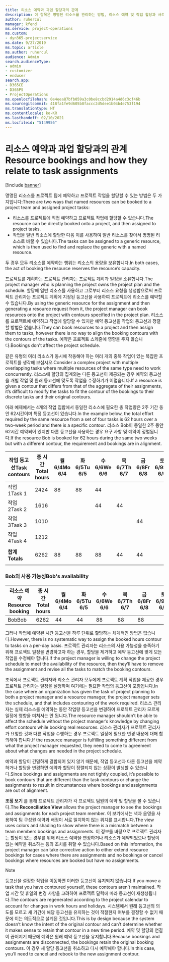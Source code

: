 ```yaml
---
title: 리소스 예약과 과업 할당과의 관계
description: 이 항목은 명명된 리소스를 관리하는 방법, 리소스 예약 및 작업 할당과 서로와의 관계에 대한 정보를 제공합니다.
author: ruhercul
manager: kfend
ms.service: project-operations
ms.custom:
- dyn365-projectservice
ms.date: 9/27/2019
ms.topic: article
ms.author: ruhercul
audience: Admin
search.audienceType:
- admin
- customizer
- enduser
search.app:
- D365CE
- D365PS
- ProjectOperations
ms.openlocfilehash: 0e4eea87bfb059a3c0be8ccbd2914a4d6c3cf46b
ms.sourcegitcommit: 418fa1fe9d605b8faccc2d5dee1b04b4e753f194
ms.translationtype: HT
ms.contentlocale: ko-KR
ms.lasthandoff: 02/10/2021
ms.locfileid: "5149956"
---
```

# <a name="resource-bookings-and-how-they-relate-to-task-assignments"></a><span data-ttu-id="4132a-103">리소스 예약과 과업 할당과의 관계</span><span class="sxs-lookup"><span data-stu-id="4132a-103">Resource bookings and how they relate to task assignments</span></span>

[!include [banner](../includes/psa-now-project-operations.md)]

<span data-ttu-id="4132a-104">명명된 리소스를 프로젝트 팀에 예약하고 프로젝트 작업을 할당할 수 있는 방법은 두 가지입니다:</span><span class="sxs-lookup"><span data-stu-id="4132a-104">There are two ways that named resources can be booked to a project team and assigned project tasks:</span></span>

- <span data-ttu-id="4132a-105">리소스를 프로젝트에 직접 예약하고 프로젝트 작업에 할당할 수 있습니다.</span><span class="sxs-lookup"><span data-stu-id="4132a-105">The resource can be directly booked onto a project, and then assigned to project tasks.</span></span>
- <span data-ttu-id="4132a-106">작업을 일반 리소스에 할당한 다음 이를 사용하여 일반 리소스를 찾아서 명명된 리소스로 바꿀 수 있습니다.</span><span class="sxs-lookup"><span data-stu-id="4132a-106">The tasks can be assigned to a generic resource, which is then used to find and replace the generic with a named resource.</span></span> 

<span data-ttu-id="4132a-107">두 경우 모두 리소스를 예약하는 행위는 리소스의 용량을 보유합니다.</span><span class="sxs-lookup"><span data-stu-id="4132a-107">In both cases, the act of booking the resource reserves the resource’s capacity.</span></span>

<span data-ttu-id="4132a-108">프로젝트를 계획하는 프로젝트 관리자는 프로젝트 계획과 일정을 소유합니다.</span><span class="sxs-lookup"><span data-stu-id="4132a-108">The project manager who is planning the project owns the project plan and the schedule.</span></span> <span data-ttu-id="4132a-109">할당에 일반 리소스를 사용하고 그로부터 리소스 요청을 생성함으로써 프로젝트 관리자는 프로젝트 계획에 지정된 등고선을 사용하여 프로젝트에 리소스를 예약할 수 있습니다.</span><span class="sxs-lookup"><span data-stu-id="4132a-109">By using the generic resource for the assignment and then generating a resource request from it, the project manager can book resources onto the project with contours specified in the project plan.</span></span> <span data-ttu-id="4132a-110">리소스를 프로젝트에 예약하고 작업에 할당할 수 있지만 예약 등고선을 작업의 등고선과 정렬할 방법은 없습니다.</span><span class="sxs-lookup"><span data-stu-id="4132a-110">They can book resources to a project and then assign them to tasks, however there is no way to align the booking contours with the contours of the tasks.</span></span> <span data-ttu-id="4132a-111">예약은 프로젝트 스케줄에 영향을 주지 않습니다.</span><span class="sxs-lookup"><span data-stu-id="4132a-111">Bookings don't affect the project schedule.</span></span>

<span data-ttu-id="4132a-112">같은 유형의 여러 리소스가 동시에 작동해야 하는 여러 개의 중복 작업이 있는 복잡한 프로젝트를 생각해 보십시오.</span><span class="sxs-lookup"><span data-stu-id="4132a-112">Consider a complex project with multiple overlapping tasks where multiple resources of the same type need to work concurrently.</span></span> <span data-ttu-id="4132a-113">리소스에 할당의 집계와는 다른 등고선이 제공되는 경우 예약의 등고선을 개별 작업 및 원래 등고선에 맞도록 작업을 수정하기가 어렵습니다.</span><span class="sxs-lookup"><span data-stu-id="4132a-113">If a resource is given a contour that differs from that of the aggregate of their assignments, it’s difficult to modify the tasks to fit the contour of the bookings to their discrete tasks and their original contours.</span></span>

<span data-ttu-id="4132a-114">아래 예제에서는 4개의 작업 집합에서 동일한 리소스에 필요한 총 작업량은 2주 기간 동안 62시간이며 특정 등고선이 있습니다.</span><span class="sxs-lookup"><span data-stu-id="4132a-114">In the example below, the total effort required by the same resource from a set of four tasks is 62 hours over a two-week period and there is a specific contour.</span></span> <span data-ttu-id="4132a-115">리소스 Bob이 동일한 2주 동안 62시간 예약되어 있지만 다른 등고선을 사용하는 경우 요구 사항 및 예약이 정렬됩니다.</span><span class="sxs-lookup"><span data-stu-id="4132a-115">If the resource Bob is booked for 62 hours during the same two weeks but with a different contour, the requirement and bookings are in alignment.</span></span>

| <span data-ttu-id="4132a-116">**작업 등고선**</span><span class="sxs-lookup"><span data-stu-id="4132a-116">**Task contours**</span></span>    | <span data-ttu-id="4132a-117">**총 시간**</span><span class="sxs-lookup"><span data-stu-id="4132a-117">**Total hours**</span></span> | <span data-ttu-id="4132a-118">월 6/4</span><span class="sxs-lookup"><span data-stu-id="4132a-118">Mo 6/4</span></span> | <span data-ttu-id="4132a-119">화 6/5</span><span class="sxs-lookup"><span data-stu-id="4132a-119">Tu 6/5</span></span> | <span data-ttu-id="4132a-120">수 6/6</span><span class="sxs-lookup"><span data-stu-id="4132a-120">We 6/6</span></span> | <span data-ttu-id="4132a-121">목 6/7</span><span class="sxs-lookup"><span data-stu-id="4132a-121">Th 6/7</span></span> | <span data-ttu-id="4132a-122">금 6/8</span><span class="sxs-lookup"><span data-stu-id="4132a-122">Fr 6/8</span></span> | <span data-ttu-id="4132a-123">토 6/9</span><span class="sxs-lookup"><span data-stu-id="4132a-123">Sa 6/9</span></span> | <span data-ttu-id="4132a-124">일 6/10</span><span class="sxs-lookup"><span data-stu-id="4132a-124">Su 6/10</span></span> | <span data-ttu-id="4132a-125">월 6/11</span><span class="sxs-lookup"><span data-stu-id="4132a-125">Mo 6/11</span></span> | <span data-ttu-id="4132a-126">화 6/12</span><span class="sxs-lookup"><span data-stu-id="4132a-126">Tu 6/12</span></span> | <span data-ttu-id="4132a-127">수 6/13</span><span class="sxs-lookup"><span data-stu-id="4132a-127">We 6/13</span></span> | <span data-ttu-id="4132a-128">목 6/14</span><span class="sxs-lookup"><span data-stu-id="4132a-128">Th 6/14</span></span> | <span data-ttu-id="4132a-129">금 6/15</span><span class="sxs-lookup"><span data-stu-id="4132a-129">Fr 6/15</span></span> |
|----------------------|-----------------|--------|--------|--------|--------|--------|--------|---------|---------|---------|---------|---------|---------|
| <span data-ttu-id="4132a-130">작업 1</span><span class="sxs-lookup"><span data-stu-id="4132a-130">Task 1</span></span>               | <span data-ttu-id="4132a-131">24</span><span class="sxs-lookup"><span data-stu-id="4132a-131">24</span></span>              | <span data-ttu-id="4132a-132">8</span><span class="sxs-lookup"><span data-stu-id="4132a-132">8</span></span>      | <span data-ttu-id="4132a-133">8</span><span class="sxs-lookup"><span data-stu-id="4132a-133">8</span></span>      | <span data-ttu-id="4132a-134">4</span><span class="sxs-lookup"><span data-stu-id="4132a-134">4</span></span>      |        |        |        |         |         |         | <span data-ttu-id="4132a-135">4</span><span class="sxs-lookup"><span data-stu-id="4132a-135">4</span></span>       |         |         |
| <span data-ttu-id="4132a-136">작업 2</span><span class="sxs-lookup"><span data-stu-id="4132a-136">Task 2</span></span>               | <span data-ttu-id="4132a-137">16</span><span class="sxs-lookup"><span data-stu-id="4132a-137">16</span></span>              |        |        | <span data-ttu-id="4132a-138">4</span><span class="sxs-lookup"><span data-stu-id="4132a-138">4</span></span>      | <span data-ttu-id="4132a-139">4</span><span class="sxs-lookup"><span data-stu-id="4132a-139">4</span></span>      |        |        |         | <span data-ttu-id="4132a-140">8</span><span class="sxs-lookup"><span data-stu-id="4132a-140">8</span></span>       |         |         |         |         |
| <span data-ttu-id="4132a-141">작업 3</span><span class="sxs-lookup"><span data-stu-id="4132a-141">Task 3</span></span>               | <span data-ttu-id="4132a-142">10</span><span class="sxs-lookup"><span data-stu-id="4132a-142">10</span></span>              |        |        |        |        | <span data-ttu-id="4132a-143">4</span><span class="sxs-lookup"><span data-stu-id="4132a-143">4</span></span>      |        |         |         | <span data-ttu-id="4132a-144">4</span><span class="sxs-lookup"><span data-stu-id="4132a-144">4</span></span>       |         | <span data-ttu-id="4132a-145">2</span><span class="sxs-lookup"><span data-stu-id="4132a-145">2</span></span>       |         |
| <span data-ttu-id="4132a-146">작업 4</span><span class="sxs-lookup"><span data-stu-id="4132a-146">Task 4</span></span>               | <span data-ttu-id="4132a-147">12</span><span class="sxs-lookup"><span data-stu-id="4132a-147">12</span></span>              |        |        |        |        |        |        |         |         |         | <span data-ttu-id="4132a-148">4</span><span class="sxs-lookup"><span data-stu-id="4132a-148">4</span></span>       |         | <span data-ttu-id="4132a-149">8</span><span class="sxs-lookup"><span data-stu-id="4132a-149">8</span></span>       |
|                      |                 |        |        |        |        |        |        |         |         |         |         |         |         |
| <span data-ttu-id="4132a-150">**합계**</span><span class="sxs-lookup"><span data-stu-id="4132a-150">**Totals**</span></span>           | <span data-ttu-id="4132a-151">62</span><span class="sxs-lookup"><span data-stu-id="4132a-151">62</span></span>              | <span data-ttu-id="4132a-152">8</span><span class="sxs-lookup"><span data-stu-id="4132a-152">8</span></span>      | <span data-ttu-id="4132a-153">8</span><span class="sxs-lookup"><span data-stu-id="4132a-153">8</span></span>      | <span data-ttu-id="4132a-154">8</span><span class="sxs-lookup"><span data-stu-id="4132a-154">8</span></span>      | <span data-ttu-id="4132a-155">4</span><span class="sxs-lookup"><span data-stu-id="4132a-155">4</span></span>      | <span data-ttu-id="4132a-156">4</span><span class="sxs-lookup"><span data-stu-id="4132a-156">4</span></span>      |        |         | <span data-ttu-id="4132a-157">8</span><span class="sxs-lookup"><span data-stu-id="4132a-157">8</span></span>       | <span data-ttu-id="4132a-158">4</span><span class="sxs-lookup"><span data-stu-id="4132a-158">4</span></span>       | <span data-ttu-id="4132a-159">8</span><span class="sxs-lookup"><span data-stu-id="4132a-159">8</span></span>       | <span data-ttu-id="4132a-160">2</span><span class="sxs-lookup"><span data-stu-id="4132a-160">2</span></span>       | <span data-ttu-id="4132a-161">8</span><span class="sxs-lookup"><span data-stu-id="4132a-161">8</span></span>       |
|                      |                 |        |        |        |        |        |        |         |         |         |         |

### <a name="bobs-availability"></a><span data-ttu-id="4132a-162">Bob의 사용 가능성</span><span class="sxs-lookup"><span data-stu-id="4132a-162">Bob's availability</span></span>
| <span data-ttu-id="4132a-163">**리소스   예약**</span><span class="sxs-lookup"><span data-stu-id="4132a-163">**Resource   booking**</span></span> | <span data-ttu-id="4132a-164">**총 시간**</span><span class="sxs-lookup"><span data-stu-id="4132a-164">**Total hours**</span></span> | <span data-ttu-id="4132a-165">월 6/4</span><span class="sxs-lookup"><span data-stu-id="4132a-165">Mo 6/4</span></span> | <span data-ttu-id="4132a-166">화 6/5</span><span class="sxs-lookup"><span data-stu-id="4132a-166">Tu 6/5</span></span> | <span data-ttu-id="4132a-167">수 6/6</span><span class="sxs-lookup"><span data-stu-id="4132a-167">We 6/6</span></span> | <span data-ttu-id="4132a-168">목 6/7</span><span class="sxs-lookup"><span data-stu-id="4132a-168">Th 6/7</span></span> | <span data-ttu-id="4132a-169">금 6/8</span><span class="sxs-lookup"><span data-stu-id="4132a-169">Fr 6/8</span></span> | <span data-ttu-id="4132a-170">토 6/9</span><span class="sxs-lookup"><span data-stu-id="4132a-170">Sa 6/9</span></span> | <span data-ttu-id="4132a-171">일 6/10</span><span class="sxs-lookup"><span data-stu-id="4132a-171">Su 6/10</span></span> | <span data-ttu-id="4132a-172">월 6/11</span><span class="sxs-lookup"><span data-stu-id="4132a-172">Mo 6/11</span></span> | <span data-ttu-id="4132a-173">화 6/12</span><span class="sxs-lookup"><span data-stu-id="4132a-173">Tu 6/12</span></span> | <span data-ttu-id="4132a-174">수 6/13</span><span class="sxs-lookup"><span data-stu-id="4132a-174">We 6/13</span></span> | <span data-ttu-id="4132a-175">목 6/14</span><span class="sxs-lookup"><span data-stu-id="4132a-175">Th 6/14</span></span> | <span data-ttu-id="4132a-176">금 6/15</span><span class="sxs-lookup"><span data-stu-id="4132a-176">Fr 6/15</span></span> |
|------------------------|-----------------|--------|--------|--------|--------|--------|--------|---------|---------|---------|---------|---------|---------|
| <span data-ttu-id="4132a-177">Bob</span><span class="sxs-lookup"><span data-stu-id="4132a-177">Bob</span></span>                    | <span data-ttu-id="4132a-178">62</span><span class="sxs-lookup"><span data-stu-id="4132a-178">62</span></span>              | <span data-ttu-id="4132a-179">4</span><span class="sxs-lookup"><span data-stu-id="4132a-179">4</span></span>      | <span data-ttu-id="4132a-180">4</span><span class="sxs-lookup"><span data-stu-id="4132a-180">4</span></span>      | <span data-ttu-id="4132a-181">8</span><span class="sxs-lookup"><span data-stu-id="4132a-181">8</span></span>      | <span data-ttu-id="4132a-182">8</span><span class="sxs-lookup"><span data-stu-id="4132a-182">8</span></span>      | <span data-ttu-id="4132a-183">8</span><span class="sxs-lookup"><span data-stu-id="4132a-183">8</span></span>      |        |         | <span data-ttu-id="4132a-184">4</span><span class="sxs-lookup"><span data-stu-id="4132a-184">4</span></span>       | <span data-ttu-id="4132a-185">4</span><span class="sxs-lookup"><span data-stu-id="4132a-185">4</span></span>       | <span data-ttu-id="4132a-186">8</span><span class="sxs-lookup"><span data-stu-id="4132a-186">8</span></span>       | <span data-ttu-id="4132a-187">8</span><span class="sxs-lookup"><span data-stu-id="4132a-187">8</span></span>       | <span data-ttu-id="4132a-188">6</span><span class="sxs-lookup"><span data-stu-id="4132a-188">6</span></span>       |

<span data-ttu-id="4132a-189">그러나 작업에 예약된 시간 등고선을 하루 단위로 할당하는 체계적인 방법은 없습니다.</span><span class="sxs-lookup"><span data-stu-id="4132a-189">However, there is no systematic way to assign the booked hours contour to tasks on a per-day basis.</span></span> <span data-ttu-id="4132a-190">프로젝트 관리자는 리소스의 사용 가능성을 충족하기 위해 프로젝트 일정을 변경하고자 하는 경우, 할당을 제거하고 예약 등고선에 맞게 모든 작업을 수정해야 합니다.</span><span class="sxs-lookup"><span data-stu-id="4132a-190">If the project manager is willing to change the project schedule to meet the availability of the resource, then they’ll have to remove the assignment and revise all the tasks to match the booking contours.</span></span>

<span data-ttu-id="4132a-191">조직에서 프로젝트 관리자와 리소스 관리자 모두에게 프로젝트 계획 작업을 제공한 경우 프로젝트 관리자는 일정을 설정하며 여기에는 필요한 작업의 등고선이 포함됩니다.</span><span class="sxs-lookup"><span data-stu-id="4132a-191">In the case where an organization has given the task of project planning to both a project manager and a resource manager, the project manager sets the schedule, and that includes contouring of the work required.</span></span> <span data-ttu-id="4132a-192">리소스 관리자는 실제 리소스를 예약하는 동안 작업량 등고선을 변경하여 프로젝트 관리자 모르게 일정에 영향을 미쳐서는 안 됩니다.</span><span class="sxs-lookup"><span data-stu-id="4132a-192">The resource manager shouldn’t be able to affect the schedule without the project manager’s knowledge by changing effort contours while booking real resources.</span></span> <span data-ttu-id="4132a-193">리소스 관리자가 프로젝트 관리자가 요청한 것과 다른 작업을 수행하는 경우 프로젝트 일정에 필요한 변경 내용에 대해 합의해야 합니다.</span><span class="sxs-lookup"><span data-stu-id="4132a-193">If the resource manager is fulfilling something different from what the project manager requested, they need to come to agreement about what changes are needed in the project schedule.</span></span>

<span data-ttu-id="4132a-194">예약과 할당이 긴밀하게 결합되어 있지 않기 때문에, 작업 등고선과 다른 등고선을 예약하거나 할당을 변경하면 예약과 할당이 정렬되지 않는 상황이 발생할 수 있습니다.</span><span class="sxs-lookup"><span data-stu-id="4132a-194">Since bookings and assignments are not tightly coupled, it’s possible to book contours that are different than the task contours or change the assignments to result in circumstances where bookings and assignments are out of alignment.</span></span>

<span data-ttu-id="4132a-195">**조정 보기** 를 통해 프로젝트 관리자가 각 프로젝트 팀원의 예약 및 할당을 볼 수 있습니다.</span><span class="sxs-lookup"><span data-stu-id="4132a-195">The **Reconciliation View** allows the project manager to see the bookings and assignments for each project team member.</span></span> <span data-ttu-id="4132a-196">이 보기에서는 색과 음영을 사용하여 팀 구성원 예약과 배정이 서로 일치하지 않는 위치를 표시합니다.</span><span class="sxs-lookup"><span data-stu-id="4132a-196">The view uses colors and shading to show where there is a mismatch between a team members bookings and assignments.</span></span> <span data-ttu-id="4132a-197">이 정보를 바탕으로 프로젝트 관리자는 할당이 있는 경우를 위해 리소스 예약을 연장하거나 리소스가 예약되었으나 할당이 없는 예약을 취소하는 등의 조치를 취할 수 있습니다.</span><span class="sxs-lookup"><span data-stu-id="4132a-197">Based on this information, the project manager can take corrective action to either extend resource bookings for cases where there are assignments and no bookings or cancel bookings where resources are booked but have no assignments.</span></span>

> [!NOTE]
> <span data-ttu-id="4132a-198">등고선을 설정한 작업을 이동하면 이러한 등고선이 유지되지 않습니다.</span><span class="sxs-lookup"><span data-stu-id="4132a-198">If you move a task that you have contoured yourself, these contours aren’t maintained.</span></span> <span data-ttu-id="4132a-199">작업 시간 및 휴일의 변경 사항을 고려하여 프로젝트 달력에 따라 등고선이 재생성됩니다.</span><span class="sxs-lookup"><span data-stu-id="4132a-199">The contours are regenerated according to the project calendar to account for changes in work hours and holidays.</span></span> <span data-ttu-id="4132a-200">시스템에서 원래 등고선의 의도를 모르고 새 기간에 해당 등고선을 유지하는 것이 적절한지 여부를 결정할 수 없기 때문에 이는 의도적으로 설계된 것입니다.</span><span class="sxs-lookup"><span data-stu-id="4132a-200">This is by design because the system doesn’t know the intent of the original contour and can’t determine whether it makes sense to retain that contour in a new time period.</span></span> <span data-ttu-id="4132a-201">예약 및 할당의 연결이 끊어지기 때문에 예약은 원래 예약 등고선을 유지합니다.</span><span class="sxs-lookup"><span data-stu-id="4132a-201">Because bookings and assignments are disconnected, the bookings retain the original booking contours.</span></span> <span data-ttu-id="4132a-202">이 경우 새 할당 등고선을 취소하고 다시 예약해야 합니다.</span><span class="sxs-lookup"><span data-stu-id="4132a-202">In this case, you’ll need to cancel and rebook to the new assignment contour.</span></span>

